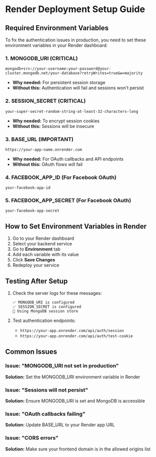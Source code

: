 # Render Deployment Setup Guide

## Required Environment Variables

To fix the authentication issues in production, you need to set these environment variables in your Render dashboard:

### 1. **MONGODB_URI** (CRITICAL)
```
mongodb+srv://your-username:your-password@your-cluster.mongodb.net/your-database?retryWrites=true&w=majority
```
- **Why needed:** For persistent session storage
- **Without this:** Authentication will fail and sessions won't persist

### 2. **SESSION_SECRET** (CRITICAL)
```
your-super-secret-random-string-at-least-32-characters-long
```
- **Why needed:** To encrypt session cookies
- **Without this:** Sessions will be insecure

### 3. **BASE_URL** (IMPORTANT)
```
https://your-app-name.onrender.com
```
- **Why needed:** For OAuth callbacks and API endpoints
- **Without this:** OAuth flows will fail

### 4. **FACEBOOK_APP_ID** (For Facebook OAuth)
```
your-facebook-app-id
```

### 5. **FACEBOOK_APP_SECRET** (For Facebook OAuth)
```
your-facebook-app-secret
```

## How to Set Environment Variables in Render

1. Go to your Render dashboard
2. Select your backend service
3. Go to **Environment** tab
4. Add each variable with its value
5. Click **Save Changes**
6. Redeploy your service

## Testing After Setup

1. Check the server logs for these messages:
   ```
   ✅ MONGODB_URI is configured
   ✅ SESSION_SECRET is configured
   🔗 Using MongoDB session store
   ```

2. Test authentication endpoints:
   - `https://your-app.onrender.com/api/auth/session`
   - `https://your-app.onrender.com/api/auth/test-cookie`

## Common Issues

### Issue: "MONGODB_URI not set in production"
**Solution:** Set the MONGODB_URI environment variable in Render

### Issue: "Sessions will not persist"
**Solution:** Ensure MONGODB_URI is set and MongoDB is accessible

### Issue: "OAuth callbacks failing"
**Solution:** Update BASE_URL to your Render app URL

### Issue: "CORS errors"
**Solution:** Make sure your frontend domain is in the allowed origins list 